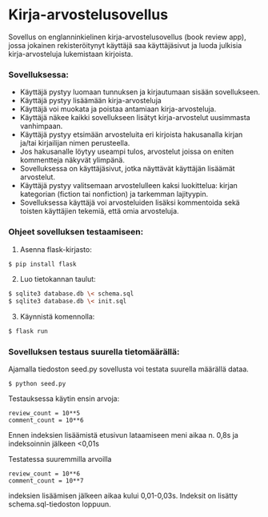 # Kirja-arvostelusovellus
Sovellus on englanninkielinen kirja-arvostelusovellus (book review app), jossa jokainen rekisteröitynyt käyttäjä saa käyttäjäsivut ja luoda julkisia kirja-arvosteluja lukemistaan kirjoista.

### Sovelluksessa:
* Käyttäjä pystyy luomaan tunnuksen ja kirjautumaan sisään sovellukseen.
* Käyttäjä pystyy lisäämään kirja-arvosteluja
* Käyttäjä voi muokata ja poistaa antamiaan kirja-arvosteluja.
* Käyttäjä näkee kaikki sovellukseen lisätyt kirja-arvostelut uusimmasta vanhimpaan.
* Käyttäjä pystyy etsimään arvosteluita eri kirjoista hakusanalla kirjan ja/tai kirjailijan nimen perusteella.
* Jos hakusanalle löytyy useampi tulos, arvostelut joissa on eniten kommentteja näkyvät ylimpänä.
* Sovelluksessa on käyttäjäsivut, jotka näyttävät käyttäjän lisäämät arvostelut.
* Käyttäjä pystyy valitsemaan arvostelulleen kaksi luokittelua: kirjan kategorian (fiction tai nonfiction) ja tarkemman lajityypin.
* Sovelluksessa käyttäjä voi arvosteluiden lisäksi kommentoida sekä toisten käyttäjien tekemiä, että omia arvosteluja.

### Ohjeet sovelluksen testaamiseen:
  1. Asenna flask-kirjasto:
```bash
$ pip install flask
```
  2. Luo tietokannan taulut:
```bash
$ sqlite3 database.db \< schema.sql
$ sqlite3 database.db \< init.sql
```
  3. Käynnistä komennolla:
```bash
$ flask run
```

### Sovelluksen testaus suurella tietomäärällä:
Ajamalla tiedoston seed.py sovellusta voi testata suurella määrällä dataa.
```
$ python seed.py
```
Testauksessa käytin ensin arvoja:
```
review_count = 10**5
comment_count = 10**6
```
Ennen indeksien lisäämistä etusivun lataamiseen meni aikaa n. 0,8s ja indeksoinnin jälkeen <0,01s

Testatessa suuremmilla arvoilla
```
review_count = 10**6
comment_count = 10**7
```
indeksien lisäämisen jälkeen aikaa kului 0,01-0,03s.
Indeksit on lisätty schema.sql-tiedoston loppuun.
